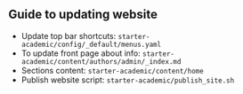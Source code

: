 ## Guide to updating website

- Update top bar shortcuts: `starter-academic/config/_default/menus.yaml`
- To update front page about info: `starter-academic/content/authors/admin/_index.md`
- Sections content: `starter-academic/content/home`
- Publish website script: `starter-academic/publish_site.sh`